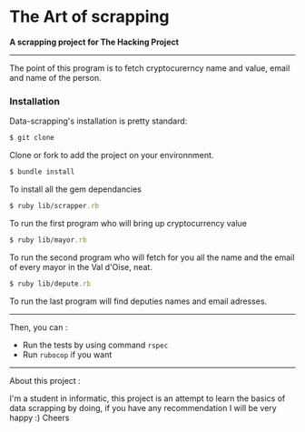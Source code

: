 # The Art of scrapping
**A scrapping project for The Hacking Project**

----------

The point of this program is to fetch cryptocurerncy name and value, email and name of the person.

### Installation 
Data-scrapping's installation is pretty standard:

```sh
$ git clone
```
Clone or fork to add the project on your environnment.

```rb
$ bundle install
``` 
To install all the gem dependancies

```rb
$ ruby lib/scrapper.rb
```
To run the first program who will bring up cryptocurrency value

```rb
$ ruby lib/mayor.rb
```
To run the second program who will fetch for you all the name and the email of every mayor in the Val d'Oise, neat.

```rb
$ ruby lib/depute.rb
```
To run the last program will find deputies names and email adresses.

----------

Then, you can :
- Run the tests by using command `rspec`
- Run `rubocop` if you want

----------

About this project :

I'm a student in informatic, this project is an attempt to learn the basics of data scrapping by doing, if you have any recommendation I will be very happy :)
Cheers
